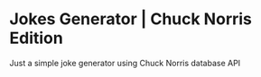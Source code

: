 # Jokes Generator | Chuck Norris Edition

Just a simple joke generator using Chuck Norris database API
